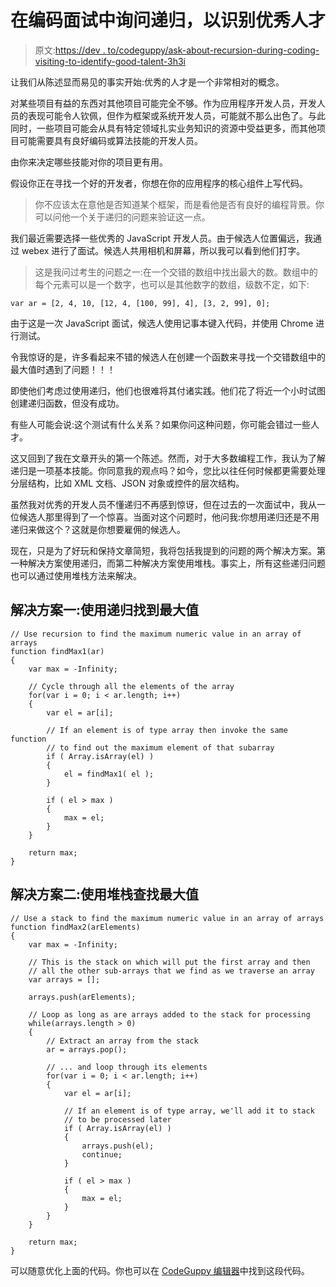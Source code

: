 # 在编码面试中询问递归，以识别优秀人才

> 原文:[https://dev . to/codeguppy/ask-about-recursion-during-coding-visiting-to-identify-good-talent-3h3i](https://dev.to/codeguppy/ask-about-recursion-during-coding-interviews-to-identify-good-talent-3h3i)

让我们从陈述显而易见的事实开始:优秀的人才是一个非常相对的概念。

对某些项目有益的东西对其他项目可能完全不够。作为应用程序开发人员，开发人员的表现可能令人钦佩，但作为框架或系统开发人员，可能就不那么出色了。与此同时，一些项目可能会从具有特定领域扎实业务知识的资源中受益更多，而其他项目可能需要具有良好编码或算法技能的开发人员。

由你来决定哪些技能对你的项目更有用。

假设你正在寻找一个好的开发者，你想在你的应用程序的核心组件上写代码。

> 你不应该太在意他是否知道某个框架，而是看他是否有良好的编程背景。你可以问他一个关于递归的问题来验证这一点。

我们最近需要选择一些优秀的 JavaScript 开发人员。由于候选人位置偏远，我通过 webex 进行了面试。候选人共用相机和屏幕，所以我可以看到他们打字。

> 这是我问过考生的问题之一:在一个交错的数组中找出最大的数。数组中的每个元素可以是一个数字，也可以是其他数字的数组，级数不定，如下:

```
var ar = [2, 4, 10, [12, 4, [100, 99], 4], [3, 2, 99], 0]; 
```

由于这是一次 JavaScript 面试，候选人使用记事本键入代码，并使用 Chrome 进行测试。

令我惊讶的是，许多看起来不错的候选人在创建一个函数来寻找一个交错数组中的最大值时遇到了问题！！！

即使他们考虑过使用递归，他们也很难将其付诸实践。他们花了将近一个小时试图创建递归函数，但没有成功。

有些人可能会说:这个测试有什么关系？如果你问这种问题，你可能会错过一些人才。

这又回到了我在文章开头的第一个陈述。然而，对于大多数编程工作，我认为了解递归是一项基本技能。你同意我的观点吗？如今，您比以往任何时候都更需要处理分层结构，比如 XML 文档、JSON 对象或控件的层次结构。

虽然我对优秀的开发人员不懂递归不再感到惊讶，但在过去的一次面试中，我从一位候选人那里得到了一个惊喜。当面对这个问题时，他问我:你想用递归还是不用递归来做这个？这就是你想要雇佣的候选人。

现在，只是为了好玩和保持文章简短，我将包括我提到的问题的两个解决方案。第一种解决方案使用递归，而第二种解决方案使用堆栈。事实上，所有这些递归问题也可以通过使用堆栈方法来解决。

## [](#solution-i-find-maximum-using-recursion)解决方案一:使用递归找到最大值

```
// Use recursion to find the maximum numeric value in an array of arrays
function findMax1(ar)
{
    var max = -Infinity;

    // Cycle through all the elements of the array
    for(var i = 0; i < ar.length; i++)
    {
        var el = ar[i];

        // If an element is of type array then invoke the same function
        // to find out the maximum element of that subarray
        if ( Array.isArray(el) )
        {
            el = findMax1( el );
        }

        if ( el > max )
        {
            max = el;
        }
    }

    return max;
} 
```

## [](#solution-ii-find-maximum-using-a-stack)解决方案二:使用堆栈查找最大值

```
// Use a stack to find the maximum numeric value in an array of arrays
function findMax2(arElements)
{
    var max = -Infinity;

    // This is the stack on which will put the first array and then 
    // all the other sub-arrays that we find as we traverse an array 
    var arrays = [];

    arrays.push(arElements);

    // Loop as long as are arrays added to the stack for processing
    while(arrays.length > 0)
    {
        // Extract an array from the stack
        ar = arrays.pop();

        // ... and loop through its elements
        for(var i = 0; i < ar.length; i++)
        {
            var el = ar[i];

            // If an element is of type array, we'll add it to stack
            // to be processed later
            if ( Array.isArray(el) )
            {
                arrays.push(el);
                continue;
            }

            if ( el > max )
            {
                max = el;
            }
        }
    }

    return max;
} 
```

可以随意优化上面的代码。你也可以在 [CodeGuppy 编辑器](https://codeguppy.com/code.html?t=find_max)中找到这段代码。